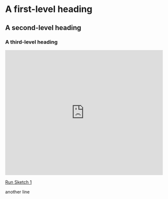 # A first-level heading
## A second-level heading
### A third-level heading
<iframe height="400" style="width: 100%;" scrolling="no" title="First p5.js Sketch" src="https://TotallyReal.github.io/posters/mySketch.js" frameborder="no" allowtransparency="true" allowfullscreen="true"></iframe>

[Run Sketch 1](index2.html)

another line
